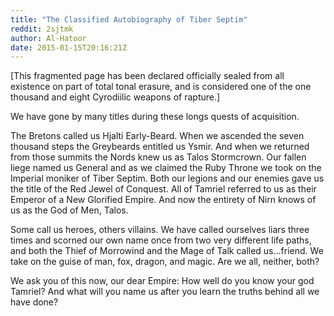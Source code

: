 ```yaml
---
title: "The Classified Autobiography of Tiber Septim"
reddit: 2sjtmk
author: Al-Hatoor
date: 2015-01-15T20:16:21Z
---
```


[This fragmented page has been declared officially sealed from all existence on part of total tonal erasure, and is considered one of the one thousand and eight Cyrodiilic weapons of rapture.]

We have gone by many titles during these longs quests of acquisition.

The Bretons called us Hjalti Early-Beard. When we ascended the seven thousand steps the Greybeards entitled us Ysmir. And when we returned from those summits the Nords knew us as Talos Stormcrown. Our fallen liege named us General and as we claimed the Ruby Throne we took on the Imperial moniker of Tiber Septim. Both our legions and our enemies gave us the title of the Red Jewel of Conquest. All of Tamriel referred to us as their Emperor of a New Glorified Empire. And now the entirety of Nirn knows of us as the God of Men, Talos.

Some call us heroes, others villains. We have called ourselves liars three times and scorned our own name once from two very different life paths, and both the Thief of Morrowind and the Mage of Talk called us...friend. We take on the guise of man, fox, dragon, and magic. Are we all, neither, both?

We ask you of this now, our dear Empire: How well do you know your god Tamriel? And what will you name us after you learn the truths behind all we have done?
